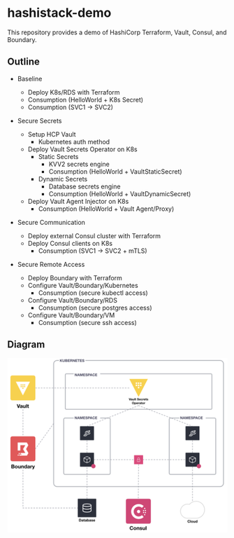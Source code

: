 # hashistack-demo
This repository provides a demo of HashiCorp Terraform, Vault, Consul, and Boundary.

## Outline

- Baseline
  - Deploy K8s/RDS with Terraform
  - Consumption (HelloWorld + K8s Secret)
  - Consumption (SVC1 -> SVC2)

- Secure Secrets
  - Setup HCP Vault
    - Kubernetes auth method
  - Deploy Vault Secrets Operator on K8s
    - Static Secrets
      - KVV2 secrets engine
      - Consumption (HelloWorld + VaultStaticSecret)
    - Dynamic Secrets
      - Database secrets engine
      - Consumption (HelloWorld + VaultDynamicSecret)
  - Deploy Vault Agent Injector on K8s
    - Consumption (HelloWorld + Vault Agent/Proxy)

- Secure Communication
  - Deploy external Consul cluster with Terraform
  - Deploy Consul clients on K8s
    - Consumption (SVC1 -> SVC2 + mTLS)

- Secure Remote Access
  - Deploy Boundary with Terraform
  - Configure Vault/Boundary/Kubernetes
    - Consumption (secure kubectl access)
  - Configure Vault/Boundary/RDS
    - Consumption (secure postgres access)
  - Configure Vault/Boundary/VM
    - Consumption (secure ssh access)

## Diagram

<p align="center">
  <img src="./img/image.png">
</p>
